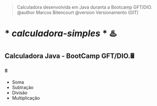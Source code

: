 > Calculadora desenvolvida em Java duranta a Bootcamp GFT/DIO. 
>@author Marcos Bitencourt
>@version Versionamento (GIT)
# * *calculadora-simples* * ♨️

## Calculadora Java - BootCamp GFT/DIO.🖩
🖩
* Soma 
* Subtração 
* Divisão 
* Multiplicação

